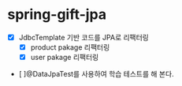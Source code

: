 # spring-gift-jpa
- [x] JdbcTemplate 기반 코드를 JPA로 리팩터링
  - [x] product pakage 리팩터링
  - [x] user pakage 리팩터링
- [ ]@DataJpaTest를 사용하여 학습 테스트를 해 본다.